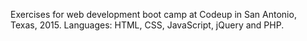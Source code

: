 Exercises for web development boot camp at Codeup in San Antonio, Texas, 2015. 
Languages: HTML, CSS, JavaScript, jQuery and PHP.
